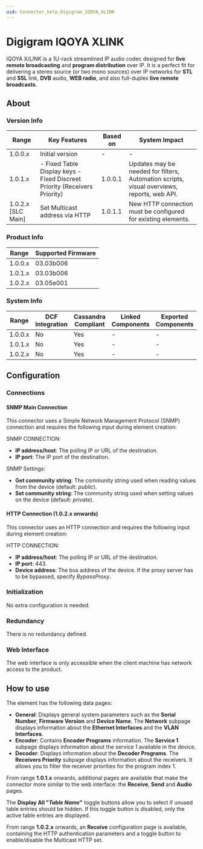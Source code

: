 ```yaml
---
uid: Connector_help_Digigram_IQOYA_XLINK
---
```


# Digigram IQOYA XLINK

IQOYA X/LINK is a 1U-rack streamlined IP audio codec designed for **live remote broadcasting** and **program distribution** over IP. It is a perfect fit for delivering a stereo source (or two mono sources) over IP networks for **STL** and **SSL** link, **DVB** audio, **WEB radio**, and also full-duplex **live remote broadcasts**.

## About

### Version Info

| **Range**            | **Key Features**                                                           | **Based on** | **System Impact**                                                                          |
|----------------------|----------------------------------------------------------------------------|--------------|--------------------------------------------------------------------------------------------|
| 1.0.0.x              | Initial version                                                            | \-           | \-                                                                                         |
| 1.0.1.x              | \- Fixed Table Display keys - Fixed Discreet Priority (Receivers Priority) | 1.0.0.1      | Updates may be needed for filters, Automation scripts, visual overviews, reports, web API. |
| 1.0.2.x \[SLC Main\] | Set Multicast address via HTTP                                             | 1.0.1.1      | New HTTP connection must be configured for existing elements.                              |

### Product Info

| Range     | Supported Firmware     |
|-----------|------------------------|
| 1.0.0.x   | 03.03b006              |
| 1.0.1.x   | 03.03b006              |
| 1.0.2.x   | 03.05e001              |

### System Info

| Range     | DCF Integration     | Cassandra Compliant     | Linked Components     | Exported Components     |
|-----------|---------------------|-------------------------|-----------------------|-------------------------|
| 1.0.0.x   | No                  | Yes                     | \-                    | \-                      |
| 1.0.1.x   | No                  | Yes                     | \-                    | \-                      |
| 1.0.2.x   | No                  | Yes                     | \-                    | \-                      |

## Configuration

### Connections

#### SNMP Main Connection

This connector uses a Simple Network Management Protocol (SNMP) connection and requires the following input during element creation:

SNMP CONNECTION:

- **IP address/host**: The polling IP or URL of the destination.
- **IP port**: The IP port of the destination.

SNMP Settings:

- **Get community string**: The community string used when reading values from the device (default: *public*).
- **Set community string**: The community string used when setting values on the device (default: *private*).

#### HTTP Connection (1.0.2.x onwards)

This connector uses an HTTP connection and requires the following input during element creation:

HTTP CONNECTION:

- **IP address/host**: The polling IP or URL of the destination.
- **IP port**: 443.
- **Device address**: The bus address of the device. If the proxy server has to be bypassed, specify *BypassProxy*.

### Initialization

No extra configuration is needed.

### Redundancy

There is no redundancy defined.

### Web Interface

The web interface is only accessible when the client machine has network access to the product.

## How to use

The element has the following data pages:

- **General**: Displays general system parameters such as the **Serial Number**, **Firmware Version** and **Device Name**.
  The **Network** subpage displays information about the **Ethernet Interfaces** and the **VLAN Interfaces**.
- **Encoder**: Contains **Encoder Programs** information.
  The **Service 1** subpage displays information about the service 1 available in the device.
- **Decoder**: Displays information about the **Decoder Programs**.
  The **Receivers Priority** subpage displays information about the receivers. It allows you to filter the receiver priorities for the program index 1.

From range **1.0.1.x** onwards, additional pages are available that make the connector more similar to the web interface: the **Receive**, **Send** and **Audio** pages.

The **Display All "*Table Name*"** toggle buttons allow you to select if unused table entries should be hidden. If this toggle button is disabled, only the active table entries are displayed.

From range **1.0.2.x** onwards, an **Receive** configuration page is available, containing the HTTP authentication parameters and a toggle button to enable/disable the Multicast HTTP set.
